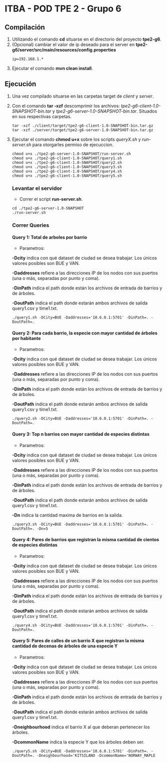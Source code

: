 # ITBA - POD TPE 2 - Grupo 6

## Compilación
1. Utilizando el comando **cd** situarse en el directorio del proyecto **tpe2-g6**.
2. (Opcional) cambiar el valor de ip deseado para el server en **tpe2-g6/server/src/main/resources/config.properties**
   ```
   ip=192.168.1.*
   ```
3. Ejecutar el comando **mvn clean install**.

## Ejecución
1. Una vez compilado situarse en las carpetas target de *client* y *server*.
2. Con el comando **tar -xzf** descomprimir los archivos: *tpe2-g6-client-1.0-SNAPSHOT-bin.tar* y *tpe2-g6-server-1.0-SNAPSHOT-bin.tar*.
   Situados en sus respectivas carpetas.
     ```
    tar -xzf ./client/target/tpe2-g6-client-1.0-SNAPSHOT-bin.tar.gz
    tar -xzf ./server/target/tpe2-g6-server-1.0-SNAPSHOT-bin.tar.gz
    ```
3. Ejecutar el comando **chmod u+x** sobre los scripts *queryX.sh* y *run-server.sh* para otorgarles permiso de ejecuccion.

    ```
    chmod u+x ./tpe2-g6-server-1.0-SNAPSHOT/run-server.sh 
    chmod u+x ./tpe2-g6-client-1.0-SNAPSHOT/query1.sh
    chmod u+x ./tpe2-g6-client-1.0-SNAPSHOT/query2.sh
    chmod u+x ./tpe2-g6-client-1.0-SNAPSHOT/query3.sh
    chmod u+x ./tpe2-g6-client-1.0-SNAPSHOT/query4.sh
    chmod u+x ./tpe2-g6-client-1.0-SNAPSHOT/query5.sh
    ```

   ### Levantar el servidor
    - Correr el script **run-server.sh**.
    ```
    cd ./tpe2-g6-server-1.0-SNAPSHOT
    ./run-server.sh
    ``` 
   ### Correr Queries
   #### Query 1: Total de arboles por barrio
   - Parametros:

   **-Dcity** indica con qué dataset de ciudad se desea trabajar. Los únicos valores posibles son BUE y VAN.

   **-Daddresses**  refiere a las direcciones IP de los nodos con sus puertos (una o más, separadas por punto y coma).

   **-DinPath** indica el path donde están los archivos de entrada de barrios y de árboles.

   **-DoutPath** indica el path donde estarán ambos archivos de salida query1.csv y time1.txt.
    ```
    ./query1.sh -DCity=BUE -Daddresses='10.6.0.1:5701' -DinPath=. -DoutPath=.
    ```
   #### Query 2: Para cada barrio, la especie con mayor cantidad de árboles por habitante
    - Parametros:

   **-Dcity** indica con qué dataset de ciudad se desea trabajar. Los únicos valores posibles son BUE y VAN.

   **-Daddresses**  refiere a las direcciones IP de los nodos con sus puertos (una o más, separadas por punto y coma).

   **-DinPath** indica el path donde están los archivos de entrada de barrios y de árboles.

   **-DoutPath** indica el path donde estarán ambos archivos de salida query1.csv y time1.txt.
    ```
    ./query2.sh -DCity=BUE -Daddresses='10.6.0.1:5701' -DinPath=. -DoutPath=.
    ```
   #### Query 3: Top n barrios con mayor cantidad de especies distintas
    - Parametros:

   **-Dcity** indica con qué dataset de ciudad se desea trabajar. Los únicos valores posibles son BUE y VAN.

   **-Daddresses**  refiere a las direcciones IP de los nodos con sus puertos (una o más, separadas por punto y coma).

   **-DinPath** indica el path donde están los archivos de entrada de barrios y de árboles.

   **-DoutPath** indica el path donde estarán ambos archivos de salida query1.csv y time1.txt.

   **-Dn** indica la cantidad maxima de barrios en la salida.
    ```
    ./query3.sh -DCity=BUE -Daddresses='10.6.0.1:5701' -DinPath=. -DoutPath=. -Dn=5
    ```
   #### Query 4: Pares de barrios que registran la misma cantidad de cientos de especies distintas
    - Parametros:

   **-Dcity** indica con qué dataset de ciudad se desea trabajar. Los únicos valores posibles son BUE y VAN.

   **-Daddresses**  refiere a las direcciones IP de los nodos con sus puertos (una o más, separadas por punto y coma).

   **-DinPath** indica el path donde están los archivos de entrada de barrios y de árboles.

   **-DoutPath** indica el path donde estarán ambos archivos de salida query1.csv y time1.txt.
    ```
    ./query4.sh -DCity=BUE -Daddresses='10.6.0.1:5701' -DinPath=. -DoutPath=.
    ```
   #### Query 5: Pares de calles de un barrio X que registran la misma cantidad de decenas de árboles de una especie Y
    - Parametros:

   **-Dcity** indica con qué dataset de ciudad se desea trabajar. Los únicos valores posibles son BUE y VAN.

   **-Daddresses**  refiere a las direcciones IP de los nodos con sus puertos (una o más, separadas por punto y coma).

   **-DinPath** indica el path donde están los archivos de entrada de barrios y de árboles.

   **-DoutPath** indica el path donde estarán ambos archivos de salida query1.csv y time1.txt.

   **-Dneighbourhood** indica el barrio X al que deberan pertenecer los árboles.

   **-DcommonName** indica la especie Y que los árboles deben ser.
    ```
    ./query5.sh -DCity=BUE -Daddresses='10.6.0.1:5701' -DinPath=. -DoutPath=. -Dneighbourhood='KITSILANO -DcommonName='NORWAY_MAPLE
    ```
    
    
    
    

